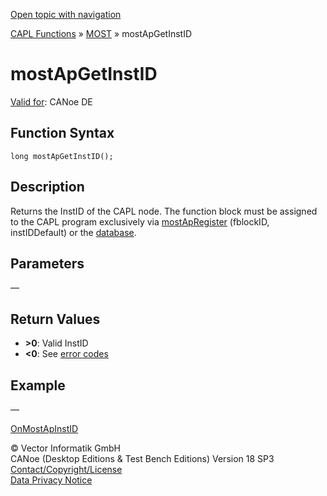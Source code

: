[Open topic with navigation](../../../../../CANoeDEFamily.htm#Topics/CAPLFunctions/MOST/Functions/CAPLfunctionMOSTApGetInstID.md)

[CAPL Functions](../../CAPLfunctions.md) » [MOST](../CAPLfunctionsMOSTOverview.md) » mostApGetInstID

# mostApGetInstID

[Valid for](../../../Shared/FeatureAvailability.md): CANoe DE

## Function Syntax

```plaintext
long mostApGetInstID();
```

## Description

Returns the InstID of the CAPL node. The function block must be assigned to the CAPL program exclusively via [mostApRegister](CAPLfunctionMOSTApRegister.md) (fblockID, instIDDefault) or the [database](../../../CANoeCANalyzer/MOST/MOSTSimulationDatabase.md).

## Parameters

—

## Return Values

- **>0**: Valid InstID
- **<0**: See [error codes](../CAPLfunctionsMOSTErrorCodes.md)

## Example

—

[OnMostApInstID](../EventProcedures/CAPLfunctionOnMOSTApInstID.md)

© Vector Informatik GmbH  
CANoe (Desktop Editions & Test Bench Editions) Version 18 SP3  
[Contact/Copyright/License](../../../Shared/ContactCopyrightLicense.md)  
[Data Privacy Notice](https://www.vector.com/int/en/company/get-info/privacy-policy/)
